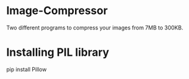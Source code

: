 # Image-Compressor

Two different programs to compress your images from 7MB to 300KB.

Installing PIL library
======================
pip install Pillow
